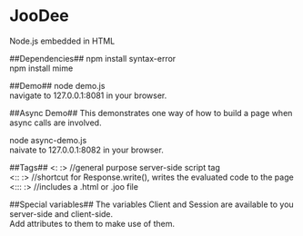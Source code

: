 JooDee
======

Node.js embedded in HTML

##Dependencies##
npm install syntax-error<br>
npm install mime

##Demo##
node demo.js<br>
navigate to 127.0.0.1:8081 in your browser.

##Async Demo##
This demonstrates one way of how to build a page when async calls are involved. <br>

node async-demo.js<br>
naivate to 127.0.0.1:8082 in your browser.

##Tags##
<:   :> //general purpose server-side script tag<br>
<::  :> //shortcut for Response.write(), writes the evaluated code to the page<br>
<::: :> //includes a .html or .joo file

##Special variables##
The variables Client and Session are available to you server-side and client-side.  
Add attributes to them to make use of them.<br>
<pre>
    <script type="application/javascript"> 
    <:
        Client.x = 5;
    :>
    <script type="application/javascript"> 
        alert(Client.x); //will alert 5
    </ script>
    </script>
</pre>